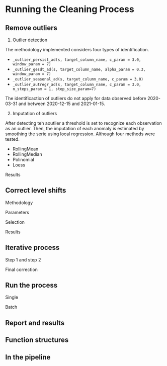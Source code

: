 # Running the Cleaning Process



## Remove outliers




1. Outlier detection

The methodology implemented considers four types of identification. 

- `_outlier_persist_ad(s, target_column_name, c_param = 3.0, window_param = 7)`
- `_outlier_gesdt_ad(s, target_column_name, alpha_param = 0.3, window_param = 7)`
- `_outlier_seasonal_ad(s, target_column_name, c_param = 3.0)`
- `_outlier_autregr_ad(s, target_column_name, c_param = 3.0, n_steps_param = 1, step_size_param=7)`

The identificaction of outliers do not apply for data observed before 2020-03-31 and between 2020-12-15 and 2021-01-15. 


2. Imputation of outliers

After detecting teh aoutlier a threshold is set to recognize each observation as an outlier. Then, the imputation of each anomaly is estimated by smoothing the serie using local regression. Although four methods were tested. 

- RollingMean
- RollingMedian
- Polinomial
- Loess



Results


## Correct level shifts

Methodology

Parameters

Selection 

Results



## Iterative process


Step 1 and step 2


Final correction


## Run the process

Single 

Batch


## Report and results



## Function structures


## In the pipeline



